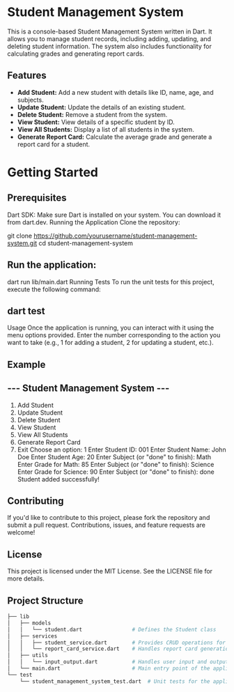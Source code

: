 # Student Management System

This is a console-based Student Management System written in Dart. It allows you to manage student records, including adding, updating, and deleting student information. The system also includes functionality for calculating grades and generating report cards.

## Features

- **Add Student:** Add a new student with details like ID, name, age, and subjects.
- **Update Student:** Update the details of an existing student.
- **Delete Student:** Remove a student from the system.
- **View Student:** View details of a specific student by ID.
- **View All Students:** Display a list of all students in the system.
- **Generate Report Card:** Calculate the average grade and generate a report card for a student.

# Getting Started

## Prerequisites
Dart SDK: Make sure Dart is installed on your system. You can download it from dart.dev.
Running the Application
Clone the repository:

git clone https://github.com/yourusername/student-management-system.git
cd student-management-system

## Run the application:

dart run lib/main.dart
Running Tests
To run the unit tests for this project, execute the following command:

## dart test
Usage
Once the application is running, you can interact with it using the menu options provided. Enter the number corresponding to the action you want to take (e.g., 1 for adding a student, 2 for updating a student, etc.).

## Example
## --- Student Management System ---
1. Add Student
2. Update Student
3. Delete Student
4. View Student
5. View All Students
6. Generate Report Card
7. Exit
Choose an option: 1
Enter Student ID: 001
Enter Student Name: John Doe
Enter Student Age: 20
Enter Subject (or "done" to finish): Math
Enter Grade for Math: 85
Enter Subject (or "done" to finish): Science
Enter Grade for Science: 90
Enter Subject (or "done" to finish): done
Student added successfully!
## Contributing
If you'd like to contribute to this project, please fork the repository and submit a pull request. Contributions, issues, and feature requests are welcome!

## License
This project is licensed under the MIT License. See the LICENSE file for more details.

## Project Structure

```bash
├── lib
│   ├── models
│   │   └── student.dart                # Defines the Student class
│   ├── services
│   │   ├── student_service.dart        # Provides CRUD operations for Student
│   │   └── report_card_service.dart    # Handles report card generation and grade calculations
│   ├── utils
│   │   └── input_output.dart           # Handles user input and output in the console
│   └── main.dart                       # Main entry point of the application with menu-driven interface
└── test
    └── student_management_system_test.dart  # Unit tests for the application
